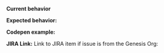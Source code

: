 <!--
Please note that bugs are dealt with higher priority, other issues will be dealt with whenever possible.
For feature requests, please delete everything below this line
For bugs, please check that your bug has not been reported and this is not a duplicate
-->

**Current behavior**
<!-- Describe how the bug manifests and steps to replicate. -->

**Expected behavior:**
<!-- Describe what the behavior would be without the bug. -->

**Codepen example:**
<!-- Link to a codepen example that demonstrates your issue.
You can fork the following as a template
https://codepen.io/ButchMonkey/pen/GzGZey -->

<!-- Optional, delete if N/A -->
**JIRA Link:**
Link to JIRA item if issue is from the Genesis Org:
